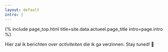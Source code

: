 ```yaml
---
layout: default
intro: |
---
```


{% include page_top.html 
   title=site.data.actueel.page_title 
   intro=page.intro 
%}

<div class="custom-section">
  
<p>Hier zal ik berichten over<em> activiteiten </em>die ik ga verzinnen. Stay tuned! &#129488;</p>
  
</div>

